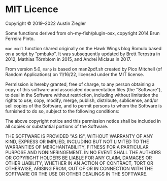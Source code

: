 # MIT Licence

Copyright © 2019–2022 Austin Ziegler

Some functions derived from oh-my-fish/plugin-osx, copyright 2014 Brun
Ferreira Pinto.

`mac mail` function shared originally on the Hawk Wings blog Romulo based on
a script by "pmbuko". It was subsequently updated by Brett Terpstra in 2012,
Mathias Törnblom in 2015, and Andrei Miclaus in 2017.

From version 5.0, `manp` is based on man2pdf.sh created by Pico Mitchell (of
Random Applications) on 11/16/22, licensed under the MIT license.

Permission is hereby granted, free of charge, to any person obtaining a copy
of this software and associated documentation files (the \"Software\"), to deal
in the Software without restriction, including without limitation the rights
to use, copy, modify, merge, publish, distribute, sublicense, and/or sell
copies of the Software, and to permit persons to whom the Software is
furnished to do so, subject to the following conditions:

The above copyright notice and this permission notice shall be included in all
copies or substantial portions of the Software.

THE SOFTWARE IS PROVIDED \"AS IS\", WITHOUT WARRANTY OF ANY KIND, EXPRESS OR
IMPLIED, INCLUDING BUT NOT LIMITED TO THE WARRANTIES OF MERCHANTABILITY,
FITNESS FOR A PARTICULAR PURPOSE AND NONINFRINGEMENT. IN NO EVENT SHALL THE
AUTHORS OR COPYRIGHT HOLDERS BE LIABLE FOR ANY CLAIM, DAMAGES OR OTHER
LIABILITY, WHETHER IN AN ACTION OF CONTRACT, TORT OR OTHERWISE, ARISING FROM,
OUT OF OR IN CONNECTION WITH THE SOFTWARE OR THE USE OR OTHER DEALINGS IN THE
SOFTWARE.
